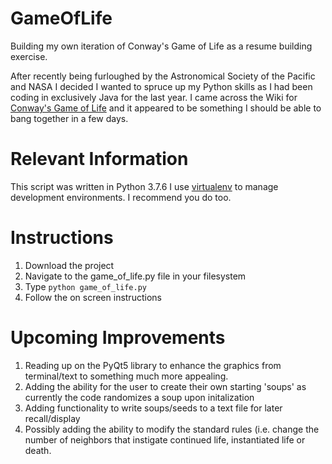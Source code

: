 # GameOfLife
Building my own iteration of Conway's Game of Life as a resume building exercise.

After recently being furloughed by the Astronomical Society of the Pacific and NASA I decided I wanted to spruce up my Python skills as I had been coding in exclusively Java for the last year.  I came across the Wiki for [Conway's Game of Life](https://en.wikipedia.org/wiki/Conway%27s_Game_of_Life) and it appeared to be something I should be able to bang together in a few days.

# Relevant Information
This script was written in Python 3.7.6
I use [virtualenv](https://virtualenv.pypa.io/en/latest/) to manage development environments.  I recommend you do too.

# Instructions
1. Download the project
2. Navigate to the game_of_life.py file in your filesystem
3. Type ```python game_of_life.py```
4. Follow the on screen instructions

# Upcoming Improvements
1. Reading up on the PyQt5 library to enhance the graphics from terminal/text to something much more appealing. 
2. Adding the ability for the user to create their own starting 'soups' as currently the code randomizes a soup upon initalization
3. Adding functionality to write soups/seeds to a text file for later recall/display
4. Possibly adding the ability to modify the standard rules (i.e. change the number of neighbors that instigate continued life, instantiated life or death.
